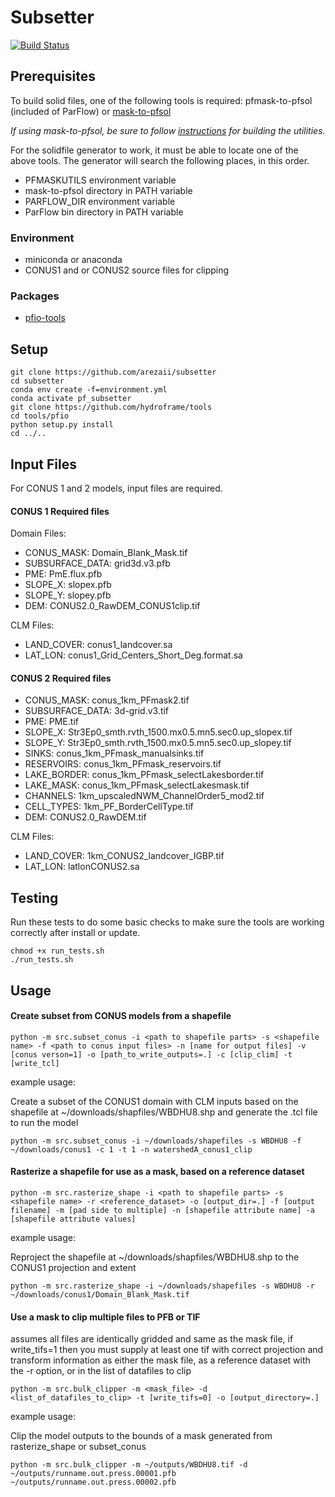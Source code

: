 # Subsetter
[![Build Status](http://travis-ci.com/arezaii/subsetter.svg?branch=master)](http://travis-ci.com/arezaii/subsetter)
## Prerequisites
To build solid files, one of the following tools is required:
pfmask-to-pfsol (included of ParFlow) 
or
[mask-to-pfsol](https://github.com/smithsg84/pf-mask-utilities.git)

*If using mask-to-pfsol, be sure to follow [instructions](https://github.com/smithsg84/pf-mask-utilities.git) for building the utilities.*

For the solidfile generator to work, it must be able to locate one of the above tools.
The generator will search the following places, in this order.
* PFMASKUTILS environment variable
* mask-to-pfsol directory in PATH variable
* PARFLOW_DIR environment variable 
* ParFlow bin directory in PATH variable


### Environment
* miniconda or anaconda
* CONUS1 and or CONUS2 source files for clipping

### Packages
* [pfio-tools](https://github.com/hydroframe/tools)


## Setup

```
git clone https://github.com/arezaii/subsetter
cd subsetter
conda env create -f=environment.yml
conda activate pf_subsetter
git clone https://github.com/hydroframe/tools
cd tools/pfio
python setup.py install
cd ../..
```

## Input Files

For CONUS 1 and 2 models, input files are required. 

#### CONUS 1 Required files

Domain Files:

* CONUS_MASK: Domain_Blank_Mask.tif
* SUBSURFACE_DATA: grid3d.v3.pfb
* PME: PmE.flux.pfb
* SLOPE_X: slopex.pfb
* SLOPE_Y: slopey.pfb
* DEM: CONUS2.0_RawDEM_CONUS1clip.tif

CLM Files:
* LAND_COVER: conus1_landcover.sa
* LAT_LON: conus1_Grid_Centers_Short_Deg.format.sa

#### CONUS 2 Required files

* CONUS_MASK: conus_1km_PFmask2.tif
* SUBSURFACE_DATA: 3d-grid.v3.tif
* PME: PME.tif
* SLOPE_X: Str3Ep0_smth.rvth_1500.mx0.5.mn5.sec0.up_slopex.tif
* SLOPE_Y: Str3Ep0_smth.rvth_1500.mx0.5.mn5.sec0.up_slopey.tif
* SINKS: conus_1km_PFmask_manualsinks.tif
* RESERVOIRS: conus_1km_PFmask_reservoirs.tif
* LAKE_BORDER: conus_1km_PFmask_selectLakesborder.tif
* LAKE_MASK: conus_1km_PFmask_selectLakesmask.tif
* CHANNELS: 1km_upscaledNWM_ChannelOrder5_mod2.tif
* CELL_TYPES: 1km_PF_BorderCellType.tif
* DEM: CONUS2.0_RawDEM.tif

CLM Files:
* LAND_COVER: 1km_CONUS2_landcover_IGBP.tif
* LAT_LON: latlonCONUS2.sa

## Testing

Run these tests to do some basic checks to make sure the tools are working correctly after install or update.

```
chmod +x run_tests.sh
./run_tests.sh
```

## Usage


#### Create subset from CONUS models from a shapefile
```
python -m src.subset_conus -i <path to shapefile parts> -s <shapefile name> -f <path to conus input files> -n [name for output files] -v [conus verson=1] -o [path_to_write_outputs=.] -c [clip_clim] -t [write_tcl]
```
example usage:

Create a subset of the CONUS1 domain with CLM inputs based on the shapefile at ~/downloads/shapfiles/WBDHU8.shp and generate the .tcl file to run the model
```
python -m src.subset_conus -i ~/downloads/shapefiles -s WBDHU8 -f ~/downloads/conus1 -c 1 -t 1 -n watershedA_conus1_clip
```

#### Rasterize a shapefile for use as a mask, based on a reference dataset
```
python -m src.rasterize_shape -i <path to shapefile parts> -s <shapefile name> -r <reference_dataset> -o [output_dir=.] -f [output filename] -m [pad side to multiple] -n [shapefile attribute name] -a [shapefile attribute values]
```


example usage:

Reproject the shapefile at ~/downloads/shapfiles/WBDHU8.shp to the CONUS1 projection and extent
```
python -m src.rasterize_shape -i ~/downloads/shapefiles -s WBDHU8 -r ~/downloads/conus1/Domain_Blank_Mask.tif
```


#### Use a mask to clip multiple files to PFB or TIF

assumes all files are identically gridded and same as the mask file, if write_tifs=1 then you
must supply at least one tif with correct projection and transform information as either the mask file, 
as a reference dataset with the -r option, or in the list of datafiles to clip
```
python -m src.bulk_clipper -m <mask_file> -d <list_of_datafiles_to_clip> -t [write_tifs=0] -o [output_directory=.]
```
example usage:

Clip the model outputs to the bounds of a mask generated from rasterize_shape or subset_conus
```
python -m src.bulk_clipper -m ~/outputs/WBDHU8.tif -d ~/outputs/runname.out.press.00001.pfb ~/outputs/runname.out.press.00002.pfb
```

